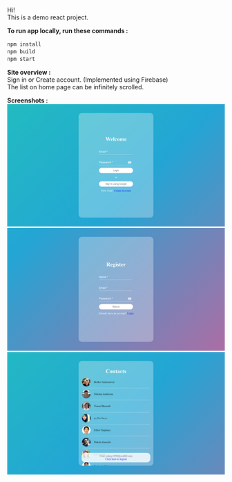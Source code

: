 Hi!<br>
This is a demo react project.<br>


**To run app locally, run these commands :**
```bash
npm install
npm build
npm start
```

**Site overview :**<br>
Sign in or Create account. (Implemented using Firebase)<br>
The list on home page can be infinitely scrolled.<br>

**Screenshots :**<br>
![Login Page](/screenshots/login.png "Login Page")
![Signup Page](/screenshots/signup.png "Signup Page")
![Home Page](/screenshots/home.png "Home Page")